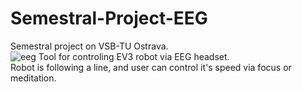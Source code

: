 # Semestral-Project-EEG
Semestral project on VSB-TU Ostrava.<br />
![eeg](https://user-images.githubusercontent.com/23343902/44300520-84ed2500-a308-11e8-885e-87eca4160b7b.PNG)
Tool for controling EV3 robot via EEG headset.<br />
Robot is following a line, and user can control it's speed via focus or meditation.
